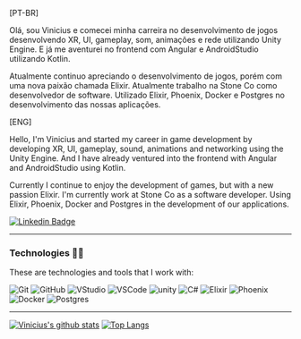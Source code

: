 [PT-BR]

Olá, sou Vinicius e comecei minha carreira no desenvolvimento de jogos desenvolvendo XR, UI, gameplay, som, animações e rede utilizando Unity Engine. E já me aventurei no frontend com Angular e AndroidStudio utilizando Kotlin.

Atualmente continuo apreciando o desenvolvimento de jogos, porém com uma nova paixão chamada Elixir. Atualmente trabalho na Stone Co como desenvolvedor de software. Utilizado Elixir, Phoenix, Docker e Postgres no desenvolvimento das nossas aplicações.

[ENG]

Hello, I'm Vinicius and started my career in game development by developing XR, UI, gameplay, sound, animations and networking using the Unity Engine. And I have already ventured into the frontend with Angular and AndroidStudio using Kotlin.

Currently I continue to enjoy the development of games, but with a new passion Elixir. I'm currently work at Stone Co as a software developer. Using Elixir, Phoenix, Docker and Postgres in the development of our applications.


[![Linkedin Badge](https://img.shields.io/badge/-LinkedIn-blue?style=flat-square&logo=Linkedin&logoColor)](https://www.linkedin.com/in/vinolivae/)

___
### Technologies 🐱‍💻

These are technologies and tools that I work with:

![Git](https://img.shields.io/badge/-Git-black?logo=git)
![GitHub](https://img.shields.io/badge/-GitHub-black?logo=github)
![VStudio](https://img.shields.io/badge/-Visual%20Studio-purple?logo=visual-studio)
![VSCode](https://img.shields.io/badge/-VSCode-blue?logo=visual-studio-code)
![unity](https://img.shields.io/badge/-Unity-black?logo=unity)
![C#](https://img.shields.io/badge/-CSharp-blue?logo=c-sharp)
![Elixir](https://img.shields.io/badge/-Elixir-purple?logo=Elixir)
![Phoenix](https://img.shields.io/badge/-Phoenix-orange?logo=phoenix)
![Docker](https://img.shields.io/badge/-Docker-white?logo=Docker)
![Postgres](https://img.shields.io/badge/-Postgres-blue?logo=PostgreSql)


___

[![Vinicius's github stats](https://github-readme-stats.vercel.app/api?username=vinolivae&theme=default&show_icons=true&count_private=true&hide_title=true)](https://github.com/vinolivae)
[![Top Langs](https://github-readme-stats.vercel.app/api/top-langs/?username=vinolivae&layout=compact)](https://github.com/vinolivae/github-readme-stats)

<!-- 
**vinolivae/vinolivae** is a ✨ _special_ ✨ repository because its `README.md` (this file) appears on your GitHub profile.

Here are some ideas to get you started:

- 🔭 I’m currently working on ...
- 🌱 I’m currently learning ...
- 👯 I’m looking to collaborate on ...
- 🤔 I’m looking for help with ...
- 💬 Ask me about ...
- 📫 How to reach me: ...
- 😄 Pronouns: ...
- ⚡ Fun fact: ...
-->
